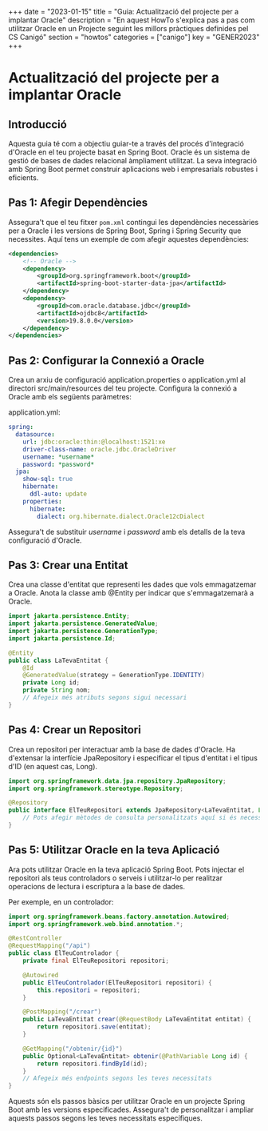 +++
date = "2023-01-15"
title = "Guia: Actualització del projecte per a implantar Oracle"
description = "En aquest HowTo s'explica pas a pas com utilitzar Oracle en un Projecte seguint les millors pràctiques definides pel CS Canigó"
section = "howtos"
categories = ["canigo"]
key = "GENER2023"
+++

# Actualització del projecte per a implantar Oracle

## Introducció

Aquesta guia té com a objectiu guiar-te a través del procés d'integració d'Oracle en el teu projecte basat en Spring Boot. Oracle és un sistema de gestió de bases de dades relacional àmpliament utilitzat. La seva integració amb Spring Boot permet construir aplicacions web i empresarials robustes i eficients.

## Pas 1: Afegir Dependències

Assegura't que el teu fitxer `pom.xml` contingui les dependències necessàries per a Oracle i les versions de Spring Boot, Spring i Spring Security que necessites. Aquí tens un exemple de com afegir aquestes dependències:

```xml
<dependencies>
    <!-- Oracle -->
    <dependency>
        <groupId>org.springframework.boot</groupId>
        <artifactId>spring-boot-starter-data-jpa</artifactId>
    </dependency>
    <dependency>
        <groupId>com.oracle.database.jdbc</groupId>
        <artifactId>ojdbc8</artifactId>
        <version>19.8.0.0</version>
    </dependency>
</dependencies>
```


## Pas 2: Configurar la Connexió a Oracle
Crea un arxiu de configuració application.properties o application.yml al directori src/main/resources del teu projecte. Configura la connexió a Oracle amb els següents paràmetres:

application.yml:

```yml
spring:
  datasource:
    url: jdbc:oracle:thin:@localhost:1521:xe
    driver-class-name: oracle.jdbc.OracleDriver
    username: *username*
    password: *password*
  jpa:
    show-sql: true
    hibernate:
      ddl-auto: update
    properties:
      hibernate:
        dialect: org.hibernate.dialect.Oracle12cDialect
```

Assegura't de substituir *username* i *password* amb els detalls de la teva configuració d'Oracle.

## Pas 3: Crear una Entitat
Crea una classe d'entitat que representi les dades que vols emmagatzemar a Oracle. Anota la classe amb @Entity per indicar que s'emmagatzemarà a Oracle.

```java
import jakarta.persistence.Entity;
import jakarta.persistence.GeneratedValue;
import jakarta.persistence.GenerationType;
import jakarta.persistence.Id;

@Entity
public class LaTevaEntitat {
    @Id
    @GeneratedValue(strategy = GenerationType.IDENTITY)
    private Long id;
    private String nom;
    // Afegeix més atributs segons sigui necessari
}
```

## Pas 4: Crear un Repositori
Crea un repositori per interactuar amb la base de dades d'Oracle. Ha d'extensar la interfície JpaRepository i especificar el tipus d'entitat i el tipus d'ID (en aquest cas, Long).

```java
import org.springframework.data.jpa.repository.JpaRepository;
import org.springframework.stereotype.Repository;

@Repository
public interface ElTeuRepositori extends JpaRepository<LaTevaEntitat, Long> {
    // Pots afegir mètodes de consulta personalitzats aquí si és necessari.
}
```
## Pas 5: Utilitzar Oracle en la teva Aplicació
Ara pots utilitzar Oracle en la teva aplicació Spring Boot. Pots injectar el repositori als teus controladors o serveis i utilitzar-lo per realitzar operacions de lectura i escriptura a la base de dades.

Per exemple, en un controlador:

```java
import org.springframework.beans.factory.annotation.Autowired;
import org.springframework.web.bind.annotation.*;

@RestController
@RequestMapping("/api")
public class ElTeuControlador {
    private final ElTeuRepositori repositori;

    @Autowired
    public ElTeuControlador(ElTeuRepositori repositori) {
        this.repositori = repositori;
    }

    @PostMapping("/crear")
    public LaTevaEntitat crear(@RequestBody LaTevaEntitat entitat) {
        return repositori.save(entitat);
    }

    @GetMapping("/obtenir/{id}")
    public Optional<LaTevaEntitat> obtenir(@PathVariable Long id) {
        return repositori.findById(id);
    }
    // Afegeix més endpoints segons les teves necessitats
}
```

Aquests són els passos bàsics per utilitzar Oracle en un projecte Spring Boot amb les versions especificades. 
Assegura't de personalitzar i ampliar aquests passos segons les teves necessitats específiques.